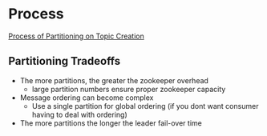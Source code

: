 # Process

[Process of Partitioning on Topic Creation](topic.md)


## Partitioning Tradeoffs
* The more partitions, the greater the zookeeper overhead
  * large partition numbers ensure proper zookeeper capacity
* Message ordering can become complex
  * Use a single partition for global ordering (if you dont want consumer having to deal with ordering)
* The more partitions the longer the leader fail-over time
